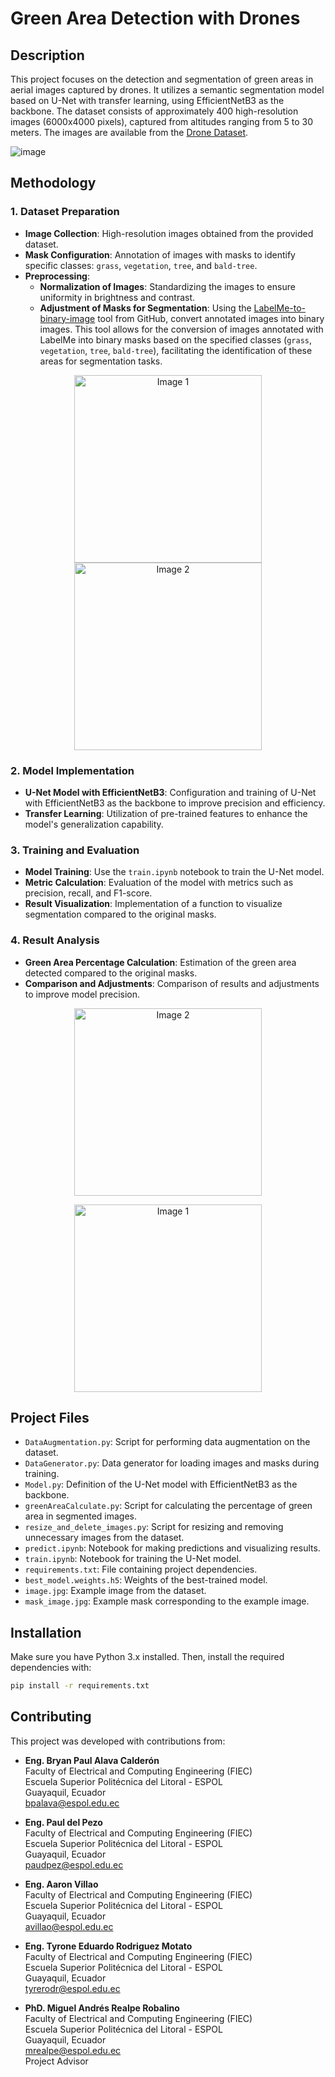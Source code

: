 # Green Area Detection with Drones

## Description

This project focuses on the detection and segmentation of green areas in aerial images captured by drones. It utilizes a semantic segmentation model based on U-Net with transfer learning, using EfficientNetB3 as the backbone. The dataset consists of approximately 400 high-resolution images (6000x4000 pixels), captured from altitudes ranging from 5 to 30 meters. The images are available from the [Drone Dataset](http://dronedataset.icg.tugraz.at).

![image](https://github.com/user-attachments/assets/f01eb3d4-a149-4d3e-aba3-1297339171fc)

## Methodology

### 1. Dataset Preparation

- **Image Collection**: High-resolution images obtained from the provided dataset.
- **Mask Configuration**: Annotation of images with masks to identify specific classes: `grass`, `vegetation`, `tree`, and `bald-tree`.
- **Preprocessing**: 
  - **Normalization of Images**: Standardizing the images to ensure uniformity in brightness and contrast.
  - **Adjustment of Masks for Segmentation**: Using the [LabelMe-to-binary-image](https://github.com/samr28/labelme-to-binary-image) tool from GitHub, convert annotated images into binary images. This tool allows for the conversion of images annotated with LabelMe into binary masks based on the specified classes (`grass`, `vegetation`, `tree`, `bald-tree`), facilitating the identification of these areas for segmentation tasks.

<p align="center">
  <img src="https://github.com/user-attachments/assets/5f597758-fe3e-47f9-b2e6-b941ce95aec1" alt="Image 1" width="300"/>
  <img src="https://github.com/user-attachments/assets/db9f86bf-0291-4f9a-9e78-2f1c90ec64bf" alt="Image 2" width="300"/>
</p>

### 2. Model Implementation

- **U-Net Model with EfficientNetB3**: Configuration and training of U-Net with EfficientNetB3 as the backbone to improve precision and efficiency.
- **Transfer Learning**: Utilization of pre-trained features to enhance the model's generalization capability.

### 3. Training and Evaluation

- **Model Training**: Use the `train.ipynb` notebook to train the U-Net model.
- **Metric Calculation**: Evaluation of the model with metrics such as precision, recall, and F1-score.
- **Result Visualization**: Implementation of a function to visualize segmentation compared to the original masks.

### 4. Result Analysis

- **Green Area Percentage Calculation**: Estimation of the green area detected compared to the original masks.
- **Comparison and Adjustments**: Comparison of results and adjustments to improve model precision.

<p align="center">
  <img src="https://github.com/user-attachments/assets/c8729aa2-0949-48b9-a0e0-f5eceee485f8" alt="Image 2" width="300"/>
</p>
<p align="center">
  <img src="https://github.com/user-attachments/assets/b5dbd773-e64b-441d-a86c-da52b7690b86" alt="Image 1" width="300"/>
</p>

## Project Files

- `DataAugmentation.py`: Script for performing data augmentation on the dataset.
- `DataGenerator.py`: Data generator for loading images and masks during training.
- `Model.py`: Definition of the U-Net model with EfficientNetB3 as the backbone.
- `greenAreaCalculate.py`: Script for calculating the percentage of green area in segmented images.
- `resize_and_delete_images.py`: Script for resizing and removing unnecessary images from the dataset.
- `predict.ipynb`: Notebook for making predictions and visualizing results.
- `train.ipynb`: Notebook for training the U-Net model.
- `requirements.txt`: File containing project dependencies.
- `best_model.weights.h5`: Weights of the best-trained model.
- `image.jpg`: Example image from the dataset.
- `mask_image.jpg`: Example mask corresponding to the example image.

## Installation

Make sure you have Python 3.x installed. Then, install the required dependencies with:

```bash
pip install -r requirements.txt
```

## Contributing

This project was developed with contributions from:

- **Eng. Bryan Paul Alava Calderón**  
  Faculty of Electrical and Computing Engineering (FIEC)  
  Escuela Superior Politécnica del Litoral - ESPOL  
  Guayaquil, Ecuador  
  [bpalava@espol.edu.ec](mailto:bpalava@espol.edu.ec)

- **Eng. Paul del Pezo**  
  Faculty of Electrical and Computing Engineering (FIEC)  
  Escuela Superior Politécnica del Litoral - ESPOL  
  Guayaquil, Ecuador  
  [paudpez@espol.edu.ec](mailto:paudpez@espol.edu.ec)

- **Eng. Aaron Villao**  
  Faculty of Electrical and Computing Engineering (FIEC)  
  Escuela Superior Politécnica del Litoral - ESPOL  
  Guayaquil, Ecuador  
  [avillao@espol.edu.ec](mailto:avillao@espol.edu.ec)

- **Eng. Tyrone Eduardo Rodriguez Motato**  
  Faculty of Electrical and Computing Engineering (FIEC)  
  Escuela Superior Politécnica del Litoral - ESPOL  
  Guayaquil, Ecuador  
  [tyrerodr@espol.edu.ec](mailto:tyrerodr@espol.edu.ec)

- **PhD. Miguel Andrés Realpe Robalino**  
  Faculty of Electrical and Computing Engineering (FIEC)  
  Escuela Superior Politécnica del Litoral - ESPOL  
  Guayaquil, Ecuador  
  [mrealpe@espol.edu.ec](mailto:mrealpe@espol.edu.ec)  
  Project Advisor
